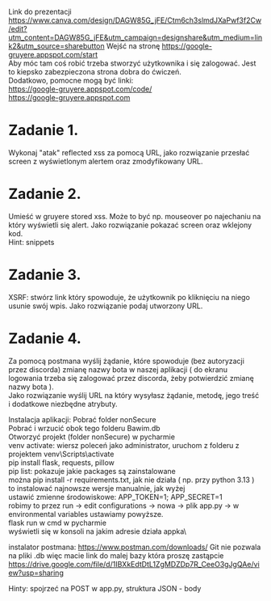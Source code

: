 Link do prezentacji
https://www.canva.com/design/DAGW85G_jFE/Ctm6ch3slmdJXaPwf3f2Cw/edit?utm_content=DAGW85G_jFE&utm_campaign=designshare&utm_medium=link2&utm_source=sharebutton
Wejść na stronę https://google-gruyere.appspot.com/start \
Aby móc tam coś robić trzeba stworzyć użytkownika i się zalogować.
Jest to kiepsko zabezpieczona strona dobra do ćwiczeń. \
Dodatkowo, pomocne mogą być linki: \
https://google-gruyere.appspot.com/code/ \
https://google-gruyere.appspot.com

# Zadanie 1.
Wykonaj "atak" reflected xss za pomocą URL, jako rozwiązanie przesłać screen z wyświetlonym alertem oraz zmodyfikowany URL.

# Zadanie 2.
Umieść w gruyere stored xss. Może to być np. mouseover po najechaniu na który wyświetli się alert. Jako rozwiązanie pokazać screen oraz wklejony kod.\
Hint: snippets

# Zadanie 3.
XSRF: stwórz link który spowoduje, że użytkownik po kliknięciu na niego usunie swój wpis. Jako rozwiązanie podaj utworzony URL.

# Zadanie 4.
Za pomocą postmana wyślij żądanie, które spowoduje (bez autoryzacji przez discorda) zmianę nazwy bota w naszej aplikacji ( do ekranu logowania trzeba się zalogować przez discorda, żeby potwierdzić zmianę nazwy bota ). \
Jako rozwiązanie wyślij URL na który wysyłasz żądanie, metodę, jego treść i dodatkowe niezbędne atrybuty.

Instalacja aplikacji:
Pobrać folder nonSecure\
Pobrać i wrzucić obok tego folderu Bawim.db\
Otworzyć projekt (folder nonSecure) w pycharmie\
venv activate: wiersz poleceń jako administrator, uruchom z folderu z projektem venv\Scripts\activate\
pip install flask, requests, pillow\
pip list: pokazuje jakie packages są zainstalowane\
można pip install -r requirements.txt, jak nie działa ( np. przy python 3.13 ) to instalować najnowsze wersje manualnie, jak wyżej\
ustawić zmienne środowiskowe: APP_TOKEN=1; APP_SECRET=1\
robimy to przez run -> edit configurations -> nowa -> plik app.py -> w environmental variables ustawiamy powyższe.\
flask run w cmd w pycharmie\
wyświetli się w konsoli na jakim adresie działa appka\

instalator postmana: https://www.postman.com/downloads/
Git nie pozwala na pliki .db więc macie link do malej bazy która proszę zastąpcie https://drive.google.com/file/d/1IBXkEdtDtL1ZgMDZDp7R_CeeO3gJgQAe/view?usp=sharing


Hinty: spojrzeć na POST w app.py, struktura JSON - body
